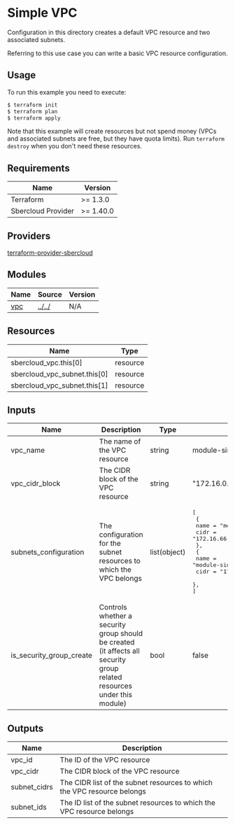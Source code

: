 # Simple VPC

Configuration in this directory creates a default VPC resource and two associated subnets.

Referring to this use case you can write a basic VPC resource configuration.

## Usage

To run this example you need to execute:

```bash
$ terraform init
$ terraform plan
$ terraform apply
```

Note that this example will create resources but not spend money (VPCs and associated subnets are free, but they have
quota limits). Run `terraform destroy` when you don't need these resources.

## Requirements

| Name | Version |
|------|---------|
| Terraform | >= 1.3.0 |
| Sbercloud Provider | >= 1.40.0 |

## Providers

[terraform-provider-sbercloud](https://github.com/sbercloud-terraform/terraform-provider-sbercloud)

## Modules

| Name | Source | Version |
|------|--------|---------|
| <a name="module_vpc"></a> [vpc](#module\_vpc) | [../../](../../README.md) | N/A |

## Resources

| Name | Type |
|------|------|
| sbercloud_vpc.this[0] | resource |
| sbercloud_vpc_subnet.this[0] | resource |
| sbercloud_vpc_subnet.this[1] | resource |

## Inputs

| Name | Description | Type | Value |
|------|-------------|------|-------|
| vpc_name | The name of the VPC resource | string | module-single-vpc |
| vpc_cidr_block | The CIDR block of the VPC resource | string | "172.16.0.0/16" |
| subnets_configuration | The configuration for the subnet resources to which the VPC belongs | list(object) | <pre>[<br>  {<br>    name = "module-single-master-subnet",<br>    cidr = "172.16.66.0/24",<br>  },<br>  {<br>    name = "module-single-standby-subnet",<br>    cidr = "172.16.86.0/24",<br>  },<br>]</pre> |
| is_security_group_create | Controls whether a security group should be created (it affects all security group related resources under this module) | bool | false |

## Outputs

| Name | Description |
|------|-------------|
| vpc_id | The ID of the VPC resource |
| vpc_cidr | The CIDR block of the VPC resource |
| subnet_cidrs | The CIDR list of the subnet resources to which the VPC resource belongs |
| subnet_ids | The ID list of the subnet resources to which the VPC resource belongs |
